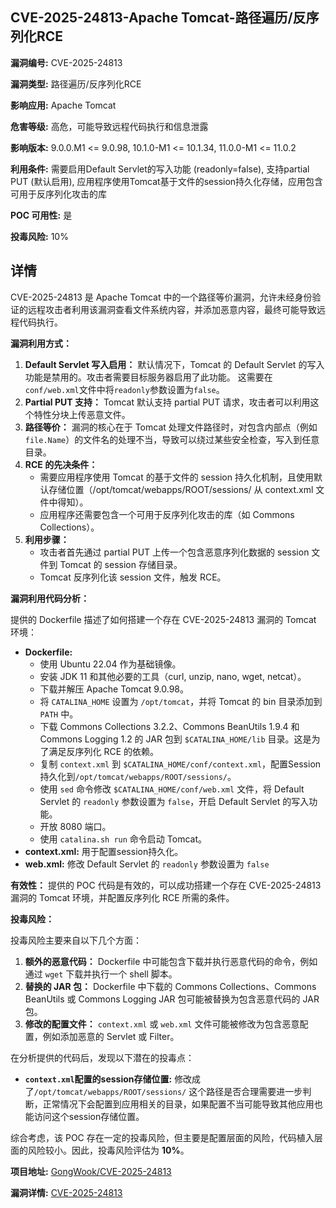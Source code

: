 ## CVE-2025-24813-Apache Tomcat-路径遍历/反序列化RCE

**漏洞编号:** CVE-2025-24813

**漏洞类型:** 路径遍历/反序列化RCE

**影响应用:** Apache Tomcat

**危害等级:** 高危，可能导致远程代码执行和信息泄露

**影响版本:** 9.0.0.M1 <= 9.0.98, 10.1.0-M1 <= 10.1.34, 11.0.0-M1 <= 11.0.2

**利用条件:** 需要启用Default Servlet的写入功能 (readonly=false), 支持partial PUT (默认启用), 应用程序使用Tomcat基于文件的session持久化存储，应用包含可用于反序列化攻击的库

**POC 可用性:** 是

**投毒风险:** 10%

## 详情

CVE-2025-24813 是 Apache Tomcat 中的一个路径等价漏洞，允许未经身份验证的远程攻击者利用该漏洞查看文件系统内容，并添加恶意内容，最终可能导致远程代码执行。

**漏洞利用方式：**

1.  **Default Servlet 写入启用：** 默认情况下，Tomcat 的 Default Servlet 的写入功能是禁用的。攻击者需要目标服务器启用了此功能。 这需要在`conf/web.xml`文件中将`readonly`参数设置为`false`。
2.  **Partial PUT 支持：** Tomcat 默认支持 partial PUT 请求，攻击者可以利用这个特性分块上传恶意文件。
3.  **路径等价：** 漏洞的核心在于 Tomcat 处理文件路径时，对包含内部点（例如 `file.Name`）的文件名的处理不当，导致可以绕过某些安全检查，写入到任意目录。
4.  **RCE 的先决条件：**
    *   需要应用程序使用 Tomcat 的基于文件的 session 持久化机制，且使用默认存储位置（/opt/tomcat/webapps/ROOT/sessions/ 从 context.xml 文件中得知）。
    *   应用程序还需要包含一个可用于反序列化攻击的库（如 Commons Collections）。
5.  **利用步骤：**
    *   攻击者首先通过 partial PUT 上传一个包含恶意序列化数据的 session 文件到 Tomcat 的 session 存储目录。
    *   Tomcat 反序列化该 session 文件，触发 RCE。

**漏洞利用代码分析：**

提供的 Dockerfile 描述了如何搭建一个存在 CVE-2025-24813 漏洞的 Tomcat 环境：

*   **Dockerfile:**
    *   使用 Ubuntu 22.04 作为基础镜像。
    *   安装 JDK 11 和其他必要的工具（curl, unzip, nano, wget, netcat）。
    *   下载并解压 Apache Tomcat 9.0.98。
    *   将 `CATALINA_HOME` 设置为 `/opt/tomcat`，并将 Tomcat 的 bin 目录添加到 `PATH` 中。
    *   下载 Commons Collections 3.2.2、Commons BeanUtils 1.9.4 和 Commons Logging 1.2 的 JAR 包到 `$CATALINA_HOME/lib` 目录。这是为了满足反序列化 RCE 的依赖。
    *   复制 `context.xml` 到 `$CATALINA_HOME/conf/context.xml`，配置Session持久化到`/opt/tomcat/webapps/ROOT/sessions/`。
    *   使用 `sed` 命令修改 `$CATALINA_HOME/conf/web.xml` 文件，将 Default Servlet 的 `readonly` 参数设置为 `false`，开启 Default Servlet 的写入功能。
    *   开放 8080 端口。
    *   使用 `catalina.sh run` 命令启动 Tomcat。
*   **context.xml:**  用于配置session持久化。
*   **web.xml:**  修改 Default Servlet 的 `readonly` 参数设置为 `false`

**有效性：**  提供的 POC 代码是有效的，可以成功搭建一个存在 CVE-2025-24813 漏洞的 Tomcat 环境，并配置反序列化 RCE 所需的条件。

**投毒风险：**

投毒风险主要来自以下几个方面：

1.  **额外的恶意代码：** Dockerfile 中可能包含下载并执行恶意代码的命令，例如通过 `wget` 下载并执行一个 shell 脚本。
2.  **替换的 JAR 包：** Dockerfile 中下载的 Commons Collections、Commons BeanUtils 或 Commons Logging JAR 包可能被替换为包含恶意代码的 JAR 包。
3.  **修改的配置文件：**  `context.xml` 或 `web.xml` 文件可能被修改为包含恶意配置，例如添加恶意的 Servlet 或 Filter。

在分析提供的代码后，发现以下潜在的投毒点：

*   **`context.xml`配置的session存储位置:** 修改成了`/opt/tomcat/webapps/ROOT/sessions/` 这个路径是否合理需要进一步判断，正常情况下会配置到应用相关的目录，如果配置不当可能导致其他应用也能访问这个session存储位置。

综合考虑，该 POC 存在一定的投毒风险，但主要是配置层面的风险，代码植入层面的风险较小。因此，投毒风险评估为 **10%**。

**项目地址:** [GongWook/CVE-2025-24813](https://github.com/GongWook/CVE-2025-24813)

**漏洞详情:** [CVE-2025-24813](https://nvd.nist.gov/vuln/detail/CVE-2025-24813)